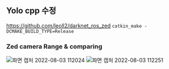 ## Yolo cpp 수정
https://github.com/leoll2/darknet_ros_zed
```catkin_make -DCMAKE_BUILD_TYPE=Release```


### Zed camera Range & comparing
![화면 캡처 2022-08-03 112024](https://user-images.githubusercontent.com/88171531/182510253-12e50aad-8dbc-44cc-87be-45edc6f4f0f2.png)
![화면 캡처 2022-08-03 112251](https://user-images.githubusercontent.com/88171531/182510493-3a39b133-daae-4e09-b60f-8185c65e5a56.png)
